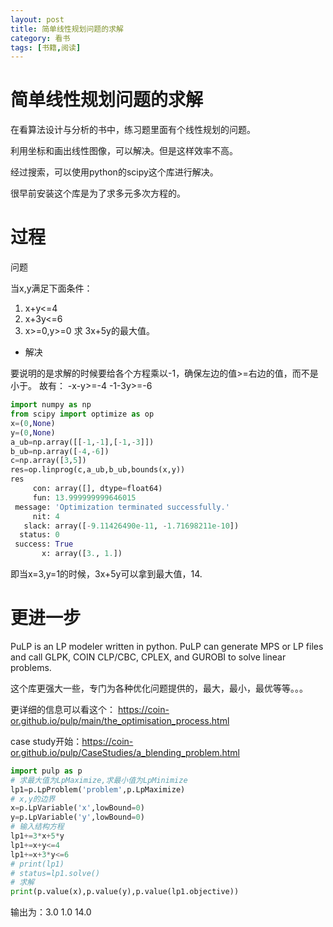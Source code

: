 ```yaml
---
layout: post
title: 简单线性规划问题的求解
category: 看书
tags: [书籍,阅读]
---
```


# 简单线性规划问题的求解

在看算法设计与分析的书中，练习题里面有个线性规划的问题。

利用坐标和画出线性图像，可以解决。但是这样效率不高。

经过搜索，可以使用python的scipy这个库进行解决。

很早前安装这个库是为了求多元多次方程的。

# 过程

问题

当x,y满足下面条件：
1. x+y<=4
2. x+3y<=6
3. x>=0,y>=0
求 3x+5y的最大值。

- 解决

要说明的是求解的时候要给各个方程乘以-1，确保左边的值>=右边的值，而不是小于。
故有：
-x-y>=-4
-1-3y>=-6


```python
import numpy as np
from scipy import optimize as op
x=(0,None)
y=(0,None)
a_ub=np.array([[-1,-1],[-1,-3]])
b_ub=np.array([-4,-6])
c=np.array([3,5])
res=op.linprog(c,a_ub,b_ub,bounds(x,y))
res
     con: array([], dtype=float64)
     fun: 13.999999999646015
 message: 'Optimization terminated successfully.'
     nit: 4
   slack: array([-9.11426490e-11, -1.71698211e-10])
  status: 0
 success: True
       x: array([3., 1.])
```

即当x=3,y=1的时候，3x+5y可以拿到最大值，14.


# 更进一步

PuLP is an LP modeler written in python. PuLP can generate MPS or LP files and call GLPK, COIN CLP/CBC, CPLEX, and GUROBI to solve linear problems.

这个库更强大一些，专门为各种优化问题提供的，最大，最小，最优等等。。。

更详细的信息可以看这个： https://coin-or.github.io/pulp/main/the_optimisation_process.html

case study开始：https://coin-or.github.io/pulp/CaseStudies/a_blending_problem.html

```python
import pulp as p
# 求最大值为LpMaximize,求最小值为LpMinimize
lp1=p.LpProblem('problem',p.LpMaximize) 
# x,y的边界
x=p.LpVariable('x',lowBound=0)
y=p.LpVariable('y',lowBound=0)
# 输入结构方程
lp1+=3*x+5*y
lp1+=x+y<=4
lp1+=x+3*y<=6
# print(lp1)
# status=lp1.solve()
# 求解
print(p.value(x),p.value(y),p.value(lp1.objective))
```
输出为：3.0 1.0 14.0



